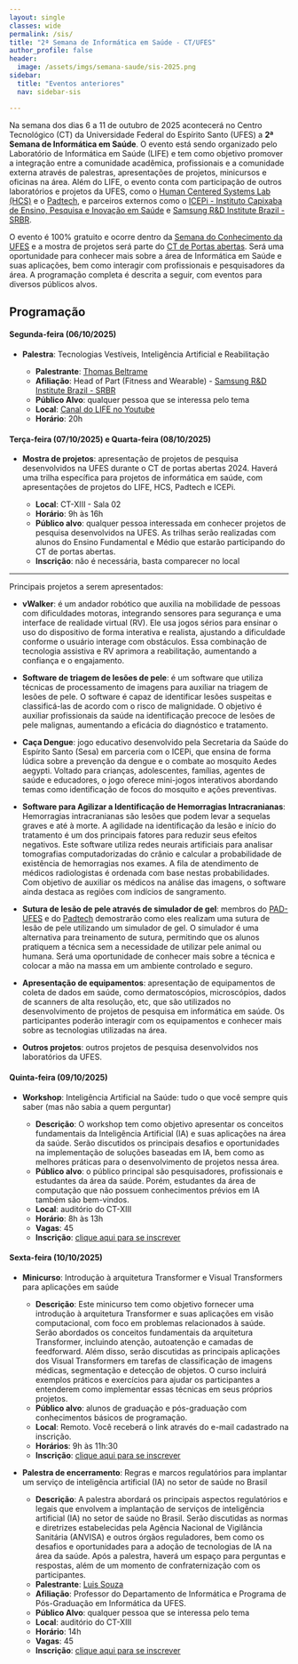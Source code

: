 ```yaml
---
layout: single
classes: wide
permalink: /sis/
title: "2ª Semana de Informática em Saúde - CT/UFES"
author_profile: false
header:
  image: /assets/imgs/semana-saude/sis-2025.png
sidebar:
  title: "Eventos anteriores"
  nav: sidebar-sis

---
```


Na semana dos dias 6 a 11 de outubro de 2025 acontecerá no Centro Tecnológico (CT) da Universidade Federal do Espírito Santo (UFES) a **2ª Semana de Informática em Saúde**. O evento está sendo organizado pelo Laboratório de Informática em Saúde (LIFE) e tem como objetivo promover a integração entre a comunidade acadêmica, profissionais e a comunidade externa através de palestras, apresentações de projetos, minicursos e oficinas na área. Além do LIFE, o evento conta com participação de outros laboratórios e projetos da UFES, como o [Human Centered Systems Lab (HCS)](https://www.instagram.com/hcs.ufes/) e o [Padtech](https://www.instagram.com/padtechufes/), e parceiros externos como o [ICEPi - Instituto Capixaba de Ensino, Pesquisa e Inovação em Saúde](https://icepi.es.gov.br/) e [Samsung R&D Institute Brazil - SRBR](https://research.samsung.com/srbr).

O evento é 100% gratuito e ocorre dentro da [Semana do Conhecimento da UFES](https://www.ufes.br/conteudo/semana-do-conhecimento-2024-acontece-em-novembro-nos-quatro-campi-da-ufes-agende-se) e a mostra de projetos será parte do [CT de Portas abertas](https://www.instagram.com/ct.ufes/p/Cyg1Z2rPVn4/?img_index=1). Será uma oportunidade para conhecer mais sobre a área de Informática em Saúde e suas aplicações, bem como interagir com profissionais e pesquisadores da área. A programação completa é descrita a seguir, com eventos para diversos públicos alvos.



## Programação

#### Segunda-feira (06/10/2025)

- **Palestra**: Tecnologias Vestíveis, Inteligência Artificial e Reabilitação
  
  - **Palestrante**: [Thomas Beltrame](https://www.linkedin.com/in/thomas-beltrame-47a99a23/)
  - **Afiliação**: Head of Part (Fitness and Wearable) - [Samsung R&D Institute Brazil - SRBR](https://research.samsung.com/srbr)
  - **Público Alvo**: qualquer pessoa que se interessa pelo tema
  - **Local**: [Canal do LIFE no Youtube](https://www.youtube.com/watch?v=J1tpr--vJaw)
  - **Horário**: 20h
  

#### Terça-feira (07/10/2025) e Quarta-feira (08/10/2025)

- **Mostra de projetos**: apresentação de projetos de pesquisa desenvolvidos na UFES durante o CT de portas abertas 2024. Haverá uma trilha específica para projetos de informática em saúde, com apresentações de projetos do LIFE, HCS, Padtech e ICEPi.

  - **Local**: CT-XIII - Sala 02
  - **Horário**: 9h às 16h
  - **Público alvo**: qualquer pessoa interessada em conhecer projetos de pesquisa desenvolvidos na UFES. As trilhas serão realizadas com alunos do Ensino Fundamental e Médio que estarão participando do CT de portas abertas.
  - **Inscrição**: não é necessária, basta comparecer no local

___ 

Principais projetos a serem apresentados:

- **vWalker**: é um andador robótico que auxilia na mobilidade de pessoas com dificuldades motoras, integrando sensores para segurança e uma interface de realidade virtual (RV). Ele usa jogos sérios para ensinar o uso do dispositivo de forma interativa e realista, ajustando a dificuldade conforme o usuário interage com obstáculos. Essa combinação de tecnologia assistiva e RV aprimora a reabilitação, aumentando a confiança e o engajamento.

- **Software de triagem de lesões de pele**: é um software que utiliza técnicas de processamento de imagens para auxiliar na triagem de lesões de pele. O software é capaz de identificar lesões suspeitas e classificá-las de acordo com o risco de malignidade. O objetivo é auxiliar profissionais da saúde na identificação precoce de lesões de pele malignas, aumentando a eficácia do diagnóstico e tratamento.

- **Caça Dengue**: jogo educativo desenvolvido pela Secretaria da Saúde do Espírito Santo (Sesa) em parceria com o ICEPi, que ensina de forma lúdica sobre a prevenção da dengue e o combate ao mosquito Aedes aegypti. Voltado para crianças, adolescentes, famílias, agentes de saúde e educadores, o jogo oferece mini-jogos interativos abordando temas como identificação de focos do mosquito e ações preventivas.

- **Software para Agilizar a Identificação de Hemorragias Intracranianas**: Hemorragias intracranianas são lesões  que podem levar a sequelas graves e até à morte. A agilidade na identificação da lesão e início do tratamento é um dos principais fatores para reduzir seus efeitos negativos. Este software utiliza redes neurais artificiais para analisar  tomografias computadorizadas do crânio e calcular a probabilidade de existência de hemorragias nos exames. A fila de atendimento de médicos radiologistas é ordenada com base nestas probabilidades. Com objetivo de auxiliar os médicos na análise das imagens, o software ainda destaca as regiões com indícios de sangramento.

- **Sutura de lesão de pele através de simulador de gel**: membros do [PAD-UFES](https://pad.ufes.br/) e do [Padtech](https://pad.ufes.br/padtech) demostrarão como eles realizam uma sutura de lesão de pele utilizando um simulador de gel. O simulador é uma alternativa para treinamento de sutura, permitindo que os alunos pratiquem a técnica sem a necessidade de utilizar pele animal ou humana. Será uma oportunidade de conhecer mais sobre a técnica e colocar a mão na massa em um ambiente controlado e seguro.

- **Apresentação de equipamentos**: apresentação de equipamentos de coleta de dados em saúde, como dermatoscópios, microscópios, dados de scanners de alta resolução, etc, que são utilizados no desenvolvimento de projetos de pesquisa em informática em saúde. Os participantes poderão interagir com os equipamentos e conhecer mais sobre as tecnologias utilizadas na área.

- **Outros projetos**: outros projetos de pesquisa desenvolvidos nos laboratórios da UFES.



#### Quinta-feira (09/10/2025)

- **Workshop**: Inteligência Artificial na Saúde: tudo o que você sempre quis saber (mas não sabia a quem perguntar)

  - **Descrição**: O workshop tem como objetivo apresentar os conceitos fundamentais da Inteligência Artificial (IA) e suas aplicações na área da saúde. Serão discutidos os principais desafios e oportunidades na implementação de soluções baseadas em IA, bem como as melhores práticas para o desenvolvimento de projetos nessa área.
  - **Público alvo**: o público principal são pesquisadores, profissionais e estudantes da área da saúde. Porém, estudantes da área de computação que não possuem conhecimentos prévios em IA também são bem-vindos.
  - **Local**: auditório do CT-XIII
  - **Horário**: 8h às 13h
  - **Vagas**: 45
  - **Inscrição**: [clique aqui para se inscrever](https://forms.gle/pF25SrZFvcrcMqAi7)


#### Sexta-feira (10/10/2025)

- **Minicurso**: Introdução à arquitetura Transformer e Visual Transformers para aplicações em saúde

    - **Descrição**: Este minicurso tem como objetivo fornecer uma introdução à arquitetura Transformer e suas aplicações em visão computacional, com foco em problemas relacionados à saúde. Serão abordados os conceitos fundamentais da arquitetura Transformer, incluindo atenção, autoatenção e camadas de feedforward. Além disso, serão discutidas as principais aplicações dos Visual Transformers em tarefas de classificação de imagens médicas, segmentação e detecção de objetos. O curso incluirá exemplos práticos e exercícios para ajudar os participantes a entenderem como implementar essas técnicas em seus próprios projetos.
  - **Público alvo**: alunos de graduação e pós-graduação com conhecimentos básicos de programação.
  - **Local**: Remoto. Você receberá o link através do e-mail cadastrado na inscrição.
  - **Horários**: 9h às 11h:30 
  - **Inscrição**: [clique aqui para se inscrever](https://forms.gle/rMAwiEFMGpy89TiT7)


- **Palestra de encerramento**: Regras e marcos regulatórios para implantar um serviço de inteligência artificial (IA) no setor de saúde no Brasil

  - **Descrição**: A palestra abordará os principais aspectos regulatórios e legais que envolvem a implantação de serviços de inteligência artificial (IA) no setor de saúde no Brasil. Serão discutidas as normas e diretrizes estabelecidas pela Agência Nacional de Vigilância Sanitária (ANVISA) e outros órgãos reguladores, bem como os desafios e oportunidades para a adoção de tecnologias de IA na área da saúde. Após a palestra, haverá um espaço para perguntas e respostas, além de um momento de confraternização com os participantes.
  - **Palestrante**: [Luis Souza](https://www.linkedin.com/in/luis-souza-22829368/)
  - **Afiliação**: Professor do Departamento de Informática e Programa de Pós-Graduação em Informática da UFES. 
  - **Público Alvo**: qualquer pessoa que se interessa pelo tema
  - **Local**: auditório do CT-XIII
  - **Horário**: 14h
  - **Vagas**: 45
  - **Inscrição**: [clique aqui para se inscrever](https://forms.gle/XyzQfTas145ekTiRA)



